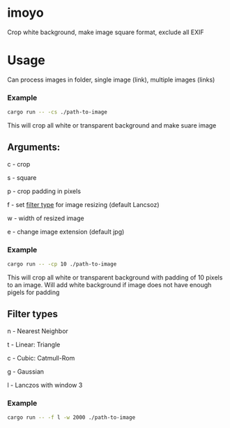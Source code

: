 # imoyo
Crop white background, make image square format, exclude all EXIF

# Usage
Can process images in folder, single image (link), multiple images (links)

### Example

```sh
cargo run -- -cs ./path-to-image
```

This will crop all white or transparent background and make suare image

## Arguments:

c - crop

s - square

p - crop padding in pixels

f - set [filter type](#filter-types) for image resizing (default Lancsoz)

w - width of resized image

e - change image extension (default jpg)

### Example

```sh
cargo run -- -cp 10 ./path-to-image
```

This will crop all white or transparent background with padding of 10 pixels to an image. Will add white background if image does not have enough pigels for padding

## Filter types

n - Nearest Neighbor

t - Linear: Triangle

c - Cubic: Catmull-Rom

g - Gaussian

l - Lanczos with window 3

### Example

```sh
cargo run -- -f l -w 2000 ./path-to-image
```
